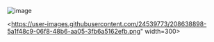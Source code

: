 ![image](https://user-images.githubusercontent.com/24539773/208638898-5a1f48c9-06f8-48b6-aa05-3fb6a5162efb.png)


<https://user-images.githubusercontent.com/24539773/208638898-5a1f48c9-06f8-48b6-aa05-3fb6a5162efb.png" width=300>
